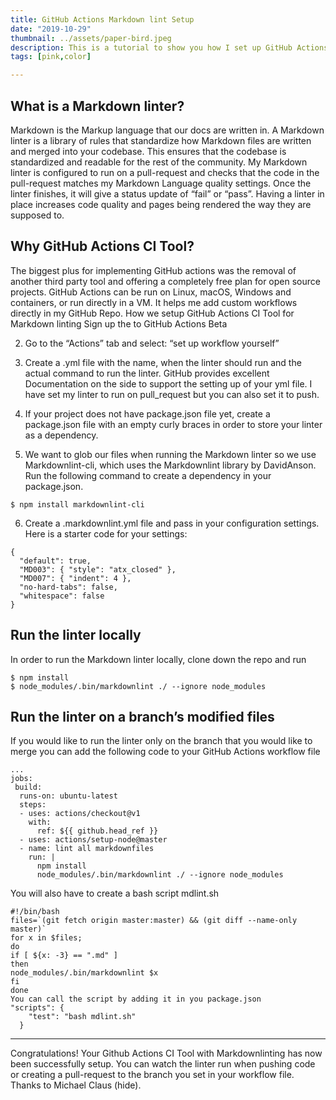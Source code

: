 ```yaml
---
title: GitHub Actions Markdown lint Setup
date: "2019-10-29"
thumbnail: ../assets/paper-bird.jpeg
description: This is a tutorial to show you how I set up GitHub Actions for Markdown linting with David Ansons’s Markdownlint library.
tags: [pink,color]

---
```


## What is a Markdown linter?

Markdown is the Markup language that our docs are written in. A Markdown linter is a library of rules that standardize how Markdown files are written and merged into your codebase. This ensures that the codebase is standardized and readable for the rest of the community. My Markdown linter is configured to run on a pull-request and checks that the code in the pull-request matches my Markdown Language quality settings. Once the linter finishes, it will give a status update of “fail” or “pass”. Having a linter in place increases code quality and pages being rendered the way they are supposed to.

## Why GitHub Actions CI Tool?
The biggest plus for implementing GitHub actions was the removal of another third party tool and offering a completely free plan for open source projects. GitHub Actions can be run on Linux, macOS, Windows and containers, or run directly in a VM. It helps me add custom workflows directly in my GitHub Repo.
How we setup GitHub Actions CI Tool for Markdown linting
Sign up the to GitHub Actions Beta

2. Go to the “Actions” tab and select: “set up workflow yourself”

3. Create a .yml file with the name, when the linter should run and the actual command to run the linter. GitHub provides excellent Documentation on the side to support the setting up of your yml file.
I have set my linter to run on pull_request but you can also set it to push.

4. If your project does not have package.json file yet, create a package.json file with an empty curly braces in order to store your linter as a dependency.

5. We want to glob our files when running the Markdown linter so we use Markdownlint-cli, which uses the Markdownlint library by DavidAnson. Run the following command to create a dependency in your package.json.

```
$ npm install markdownlint-cli
```

6. Create a .markdownlint.yml file and pass in your configuration settings. Here is a starter code for your settings:

```
{
  "default": true,
  "MD003": { "style": "atx_closed" },
  "MD007": { "indent": 4 },
  "no-hard-tabs": false,
  "whitespace": false
}
```

## Run the linter locally

In order to run the Markdown linter locally, clone down the repo and run

```
$ npm install
$ node_modules/.bin/markdownlint ./ --ignore node_modules
```

## Run the linter on a branch’s modified files
If you would like to run the linter only on the branch that you would like to merge you can add the following code to your GitHub Actions workflow file

```
...
jobs:
 build:
  runs-on: ubuntu-latest
  steps:
  - uses: actions/checkout@v1
    with:
      ref: ${{ github.head_ref }}
  - uses: actions/setup-node@master
  - name: lint all markdownfiles
    run: |
      npm install
      node_modules/.bin/markdownlint ./ --ignore node_modules
```

You will also have to create a bash script mdlint.sh

```
#!/bin/bash
files=`(git fetch origin master:master) && (git diff --name-only master)`
for x in $files;
do
if [ ${x: -3} == ".md" ]
then
node_modules/.bin/markdownlint $x
fi
done
You can call the script by adding it in you package.json
"scripts": {
    "test": "bash mdlint.sh"
  }
```

****

Congratulations! Your Github Actions CI Tool with Markdownlinting has now been successfully setup. You can watch the linter run when pushing code or creating a pull-request to the branch you set in your workflow file.
Thanks to Michael Claus (hide). 

